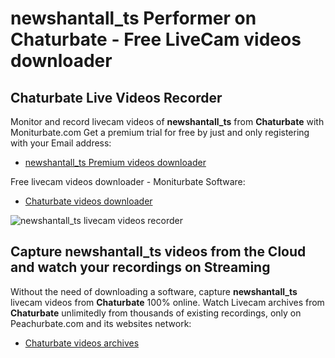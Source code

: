 # newshantall_ts Performer on Chaturbate - Free LiveCam videos downloader

## Chaturbate Live Videos Recorder

Monitor and record livecam videos of **newshantall_ts** from **Chaturbate** with Moniturbate.com
Get a premium trial for free by just and only registering with your Email address:
* [newshantall_ts Premium videos downloader](https://moniturbate.com/request-demo-licence-key.html)

Free livecam videos downloader - Moniturbate Software:
* [Chaturbate videos downloader](https://moniturbate.com/moniturbate-download-software.html)

![newshantall_ts livecam videos recorder](https://peachurnet.com/templates/moniturbate-software.png)


## Capture newshantall_ts videos from the Cloud and watch your recordings on Streaming

Without the need of downloading a software, capture **newshantall_ts** livecam videos from **Chaturbate** 100% online.
Watch Livecam archives from **Chaturbate** unlimitedly from thousands of existing recordings, only on Peachurbate.com and its websites network:
* [Chaturbate videos archives](https://peachurnet.com/)